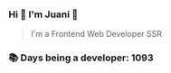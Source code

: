 ### Hi 👋 I&#39;m Juani 🦁

> I&#39;m a Frontend Web Developer SSR

### 📚 Days being a developer: 1093
